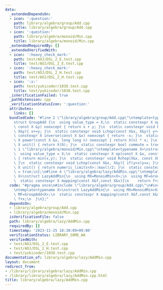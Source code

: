 ```yaml
---
data:
  _extendedDependsOn:
  - icon: ':question:'
    path: library/algebra/group/Add.cpp
    title: library/algebra/group/Add.cpp
  - icon: ':question:'
    path: library/algebra/monoid/Min.cpp
    title: library/algebra/monoid/Min.cpp
  _extendedRequiredBy: []
  _extendedVerifiedWith:
  - icon: ':heavy_check_mark:'
    path: test/AOJ/DSL_2_E.test.cpp
    title: test/AOJ/DSL_2_E.test.cpp
  - icon: ':heavy_check_mark:'
    path: test/AOJ/DSL_2_H.test.cpp
    title: test/AOJ/DSL_2_H.test.cpp
  - icon: ':x:'
    path: test/yukicoder/1038.test.cpp
    title: test/yukicoder/1038.test.cpp
  _isVerificationFailed: true
  _pathExtension: cpp
  _verificationStatusIcon: ':question:'
  attributes:
    links: []
  bundledCode: "#line 2 \"library/algebra/group/Add.cpp\"\ntemplate<typename X>\n\
    struct GroupAdd {\n  using value_type = X;\n  static constexpr X op(const X &x,\
    \ const X &y) noexcept { return x + y; }\n  static constexpr void Rchop(X&x, const\
    \ X&y){ x+=y; }\n  static constexpr void Lchop(const X&x, X&y){ y+=x; }\n  static\
    \ constexpr X inverse(const X &x) noexcept { return -x; }\n  static constexpr\
    \ X power(const X &x, long long n) noexcept { return X(n) * x; }\n  static constexpr\
    \ X unit() { return X(0); }\n  static constexpr bool commute = true;\n};\n#line\
    \ 1 \"library/algebra/monoid/Min.cpp\"\ntemplate<typename X>\nstruct MonoidMin{\n\
    \  using value_type = X;\n  static constexpr X op(const X &x, const X &y) noexcept\
    \ { return min(x,y); }\n  static constexpr void Rchop(X&x, const X&y){ if(x>y)x=y;\
    \ }\n  static constexpr void Lchop(const X&x, X&y){ if(y>x)y=x; }\n  static constexpr\
    \ X unit() { return numeric_limits<X>::max()/2; }\n  static constexpr bool commute\
    \ = true;\n};\n#line 4 \"library/algebra/lazy/AddMin.cpp\"\ntemplate<typename\
    \ X>\nstruct LazyAddMin{\n  using MX=MonoidMin<X>;\n  using MF=GroupAdd<X>;\n\
    \  static constexpr X mapping(const X&f,const X&x){\n    return f+x;\n  }\n};\n"
  code: "#pragma once\n#include \"library/algebra/group/Add.cpp\"\n#include \"library/algebra/monoid/Min.cpp\"\
    \ntemplate<typename X>\nstruct LazyAddMin{\n  using MX=MonoidMin<X>;\n  using\
    \ MF=GroupAdd<X>;\n  static constexpr X mapping(const X&f,const X&x){\n    return\
    \ f+x;\n  }\n};"
  dependsOn:
  - library/algebra/group/Add.cpp
  - library/algebra/monoid/Min.cpp
  isVerificationFile: false
  path: library/algebra/lazy/AddMin.cpp
  requiredBy: []
  timestamp: '2023-11-25 18:30:09+09:00'
  verificationStatus: LIBRARY_SOME_WA
  verifiedWith:
  - test/AOJ/DSL_2_E.test.cpp
  - test/AOJ/DSL_2_H.test.cpp
  - test/yukicoder/1038.test.cpp
documentation_of: library/algebra/lazy/AddMin.cpp
layout: document
redirect_from:
- /library/library/algebra/lazy/AddMin.cpp
- /library/library/algebra/lazy/AddMin.cpp.html
title: library/algebra/lazy/AddMin.cpp
---
```

